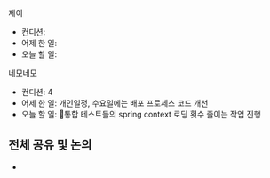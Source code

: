 
제이
- 컨디션: 
- 어제 한 일: 
- 오늘 할 일: 

네모네모
 - 컨디션: 4
- 어제 한 일: 개인일정, 수요일에는 배포 프로세스 코드 개선
- 오늘 할 일: 통합 테스트들의 spring context 로딩 횟수 줄이는 작업 진행

## 전체 공유 및 논의
- 
